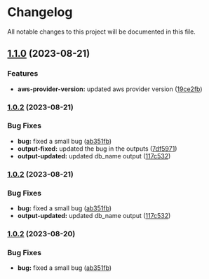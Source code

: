 # Changelog

All notable changes to this project will be documented in this file.

## [1.1.0](https://github.com/shamimice03/terraform-aws-rds-blueprint/compare/v1.0.3...v1.1.0) (2023-08-21)


### Features

* **aws-provider-version:** updated aws provider version ([19ce2fb](https://github.com/shamimice03/terraform-aws-rds-blueprint/commit/19ce2fb91e6ac80e95e080f51120ab2dfa4bd56d))

### [1.0.2](https://github.com/shamimice03/terraform-aws-rds-blueprint/compare/v1.0.1...v1.0.2) (2023-08-21)


### Bug Fixes

* **bug:** fixed a small bug ([ab351fb](https://github.com/shamimice03/terraform-aws-rds-blueprint/commit/ab351fb552533d29183558fd221561d3943e9873))
* **output-fixed:** updated the bug in the outputs ([7df5971](https://github.com/shamimice03/terraform-aws-rds-blueprint/commit/7df59717c4c6ab5832bfc4e9d13d9bdd73f51ce0))
* **output-updated:** updated db_name output ([117c532](https://github.com/shamimice03/terraform-aws-rds-blueprint/commit/117c532e9c4221e02268a2da6b04c29b0f702ab6))

### [1.0.2](https://github.com/shamimice03/terraform-aws-rds-blueprint/compare/v1.0.1...v1.0.2) (2023-08-21)


### Bug Fixes

* **bug:** fixed a small bug ([ab351fb](https://github.com/shamimice03/terraform-aws-rds-blueprint/commit/ab351fb552533d29183558fd221561d3943e9873))
* **output-updated:** updated db_name output ([117c532](https://github.com/shamimice03/terraform-aws-rds-blueprint/commit/117c532e9c4221e02268a2da6b04c29b0f702ab6))

### [1.0.2](https://github.com/shamimice03/terraform-aws-rds-blueprint/compare/v1.0.1...v1.0.2) (2023-08-20)


### Bug Fixes

* **bug:** fixed a small bug ([ab351fb](https://github.com/shamimice03/terraform-aws-rds-blueprint/commit/ab351fb552533d29183558fd221561d3943e9873))

